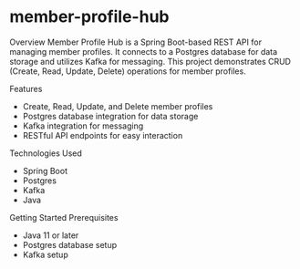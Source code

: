 # member-profile-hub
Overview
Member Profile Hub is a Spring Boot-based REST API for managing member profiles. It connects to a Postgres database for data storage and utilizes Kafka for messaging. This project demonstrates CRUD (Create, Read, Update, Delete) operations for member profiles.

Features
- Create, Read, Update, and Delete member profiles
- Postgres database integration for data storage
- Kafka integration for messaging
- RESTful API endpoints for easy interaction

Technologies Used
- Spring Boot
- Postgres
- Kafka
- Java

Getting Started
Prerequisites
- Java 11 or later
- Postgres database setup
- Kafka setup
